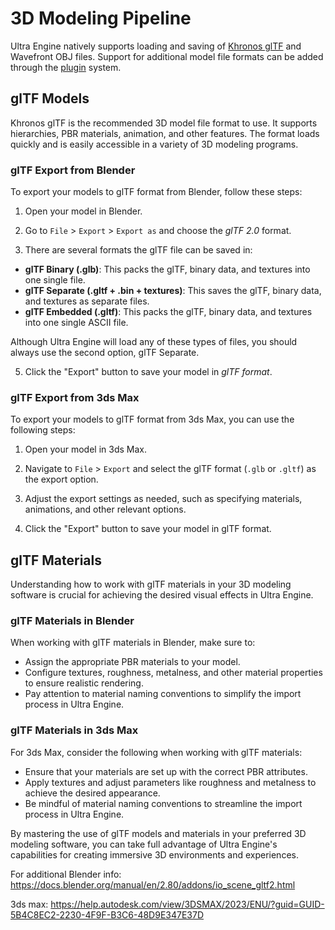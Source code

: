 # 3D Modeling Pipeline

Ultra Engine natively supports loading and saving of [Khronos glTF](https://www.khronos.org/gltf/) and Wavefront OBJ files. Support for additional model file formats can be added through the [plugin](Plugin.md) system.

## glTF Models

Khronos glTF is the recommended 3D model file format to use. It supports hierarchies, PBR materials, animation, and other features. The format loads quickly and is easily accessible in a variety of 3D modeling programs.

### glTF Export from Blender

To export your models to glTF format from Blender, follow these steps:

1. Open your model in Blender.

2. Go to `File` > `Export` > `Export as` and choose the *glTF 2.0* format.

3. There are several formats the glTF file can be saved in:
  - **glTF Binary (.glb)**: This packs the glTF, binary data, and textures into one single file.
  - **glTF Separate (.gltf + .bin + textures)**: This saves the glTF, binary data, and textures as separate files.
  - **glTF Embedded (.gltf)**: This packs the glTF, binary data, and textures into one single ASCII file. 

Although Ultra Engine will load any of these types of files, you should always use the second option, glTF Separate.

5. Click the "Export" button to save your model in *glTF format*.

### glTF Export from 3ds Max

To export your models to glTF format from 3ds Max, you can use the following steps:

1. Open your model in 3ds Max.

2. Navigate to `File` > `Export` and select the glTF format (`.glb` or `.gltf`) as the export option.

3. Adjust the export settings as needed, such as specifying materials, animations, and other relevant options.

4. Click the "Export" button to save your model in glTF format.

## glTF Materials

Understanding how to work with glTF materials in your 3D modeling software is crucial for achieving the desired visual effects in Ultra Engine.

### glTF Materials in Blender

When working with glTF materials in Blender, make sure to:

- Assign the appropriate PBR materials to your model.
- Configure textures, roughness, metalness, and other material properties to ensure realistic rendering.
- Pay attention to material naming conventions to simplify the import process in Ultra Engine.

### glTF Materials in 3ds Max

For 3ds Max, consider the following when working with glTF materials:

- Ensure that your materials are set up with the correct PBR attributes.
- Apply textures and adjust parameters like roughness and metalness to achieve the desired appearance.
- Be mindful of material naming conventions to streamline the import process in Ultra Engine.

By mastering the use of glTF models and materials in your preferred 3D modeling software, you can take full advantage of Ultra Engine's capabilities for creating immersive 3D environments and experiences.


For additional Blender info: https://docs.blender.org/manual/en/2.80/addons/io_scene_gltf2.html

3ds max: https://help.autodesk.com/view/3DSMAX/2023/ENU/?guid=GUID-5B4C8EC2-2230-4F9F-B3C6-48D9E347E37D

